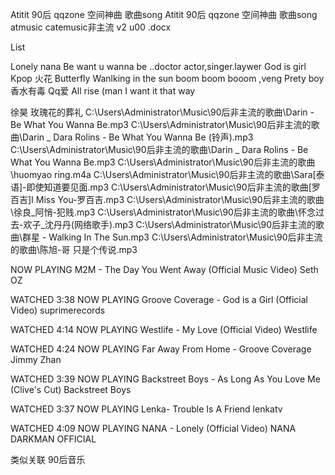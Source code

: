 Atitit 90后 qqzone 空间神曲 歌曲song
Atitit 90后 qqzone 空间神曲 歌曲song  atmusic  catemusic非主流  v2 u00 .docx

List

Lonely nana
Be want u wanna be ..doctor actor,singer.laywer
God is girl
Kpop 火花
Butterfly
Wanlking in the sun
boom boom booom ,veng
Prety boy
香水有毒
Qq爱
All rise  (man 
I want it that way 

徐昊  玫瑰花的葬礼
C:\Users\Administrator\Music\90后非主流的歌曲\Darin - Be What You Wanna Be.mp3
C:\Users\Administrator\Music\90后非主流的歌曲\Darin _ Dara Rolins - Be What You Wanna Be (铃声).mp3
C:\Users\Administrator\Music\90后非主流的歌曲\Darin _ Dara Rolins - Be What You Wanna Be.mp3
C:\Users\Administrator\Music\90后非主流的歌曲\huomyao ring.m4a
C:\Users\Administrator\Music\90后非主流的歌曲\Sara[泰语]-即使知道要见面.mp3
C:\Users\Administrator\Music\90后非主流的歌曲\[罗百吉]I Miss You-罗百吉.mp3
C:\Users\Administrator\Music\90后非主流的歌曲\徐良_阿悄-犯贱.mp3
C:\Users\Administrator\Music\90后非主流的歌曲\怀念过去-欢子_沈丹丹(网络歌手).mp3
C:\Users\Administrator\Music\90后非主流的歌曲\群星 - Walking In The Sun.mp3
C:\Users\Administrator\Music\90后非主流的歌曲\陈旭-哥 只是个传说.mp3

NOW PLAYING
M2M - The Day You Went Away (Official Music Video)
Seth OZ


WATCHED
3:38
NOW PLAYING
Groove Coverage - God is a Girl (Official Video)
suprimerecords


WATCHED
4:14
NOW PLAYING
Westlife - My Love (Official Video)
Westlife


WATCHED
4:24
NOW PLAYING
Far Away From Home - Groove Coverage
Jimmy Zhan


WATCHED
3:39
NOW PLAYING
Backstreet Boys - As Long As You Love Me (Clive's Cut)
Backstreet Boys


WATCHED
3:37
NOW PLAYING
Lenka- Trouble Is A Friend
lenkatv


WATCHED
4:09
NOW PLAYING
NANA - Lonely (Official Video)
NANA DARKMAN OFFICIAL



类似关联   90后音乐
